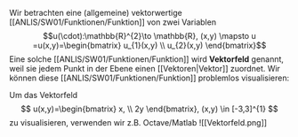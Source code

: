 Wir betrachten eine (allgemeine) vektorwertige [[ANLIS/SW01/Funktionen/Funktion]] von zwei Variablen
$$u(\cdot):\mathbb{R}^{2}\to \mathbb{R}, (x,y) \mapsto u =u(x,y)=\begin{bmatrix}
u_{1}(x,y) \\
u_{2}(x,y)
\end{bmatrix}$$
Eine solche [[ANLIS/SW01/Funktionen/Funktion]] wird **Vektorfeld** genannt, weil sie jedem Punkt in der Ebene einen [[Vektoren|Vektor]] zuordnet. Wir können diese [[ANLIS/SW01/Funktionen/Funktion]] problemlos visualisieren:

Um das Vektorfeld
$$
u(x,y)=\begin{bmatrix}
x, \\
2y
\end{bmatrix}, (x,y) \in [-3,3]^{1}
$$
zu visualisieren, verwenden wir z.B. Octave/Matlab
![[Vektorfeld.png]]
